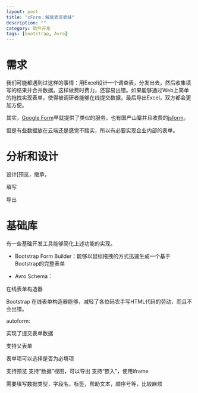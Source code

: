 ```yaml
---
layout: post
title: "xForm：解放表哥表妹"
description: ""
category: 软件开发
tags: [bootstrap, Avro]
---
```


# 需求

我们可能都遇到过这样的事情：用Excel设计一个调查表，分发出去，然后收集填写的结果并合并数据。这样做费时费力，还容易出错。如果能够通过Web上简单的拖拽实现表单，使得被调研者能够在线提交数据，最后导出Excel，双方都会更加方便。

其实，[Google Form]()早就提供了类似的服务，也有国产山寨并且收费的[jsform](www.jsform.com)。

但是有些数据放在云端还是感觉不踏实，所以有必要实现企业内部的表单。


# 分析和设计

设计[预览，继承，

填写

导出


# 基础库

有一些基础开发工具能够简化上述功能的实现。


- Bootstrap Form Builder：能够以鼠标拖拽的方式迅速生成一个基于Bootstrap的完整表单

- Avro Schema：





在线表单构造器

Bootstrap 在线表单构造器能够，减轻了各位码农手写HTML代码的劳动，而且不会出错。


autoform:

实现了提交表单数据

支持父表单

表单项可以选择是否为必填项

支持预览
支持“数据”视图，可以导出
支持“嵌入”，使用iframe

需要填写数据类型，字段名，标签，帮助文本，顺序号等，比较麻烦